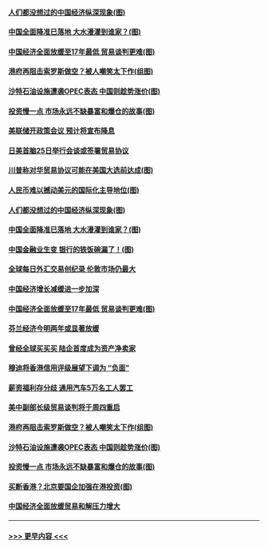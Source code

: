 #### [人们都没想过的中国经济纵深现象(图)](../pages/p5/907684.md?t=09181244) 
#### [中国全面降准已落地 大水漫灌到谁家？(图)](../pages/p5/907688.md?t=09181244) 
#### [中国经济全面放缓至17年最低 贸易谈判更难(图)](../pages/p5/907648.md?t=09181244) 
#### [港府再阻击索罗斯做空？被人嘲笑太下作(组图)](../pages/p5/907637.md?t=09181244) 
#### [沙特石油设施遭袭OPEC表态 中国则趁势涨价(图)](../pages/p5/907570.md?t=09181244) 
#### [投资慢一点 市场永远不缺暴富和爆仓的故事(图)](../pages/p5/907564.md?t=09181244) 
#### [美联储开政策会议 预计将宣布降息](../pages/p5/907739.md?t=09181244) 
#### [日美首脑25日举行会谈或签署贸易协议](../pages/p5/907734.md?t=09181244) 
#### [川普称对华贸易协议可能在美国大选前达成(图)](../pages/p5/907707.md?t=09181244) 
#### [人民币难以撼动美元的国际化主导地位(图)](../pages/p5/907705.md?t=09181244) 
#### [人们都没想过的中国经济纵深现象(图)](../pages/p5/907684.md?t=09181244) 
#### [中国全面降准已落地 大水漫灌到谁家？(图)](../pages/p5/907688.md?t=09181244) 
#### [中国金融业生变 银行的铁饭碗漏了！(图)](../pages/p5/907683.md?t=09181244) 
#### [全球每日外汇交易创纪录 伦敦市场仍最大](../pages/p5/907685.md?t=09181244) 
#### [中国经济增长减缓进一步加深](../pages/p5/907649.md?t=09181244) 
#### [中国经济全面放缓至17年最低 贸易谈判更难(图)](../pages/p5/907648.md?t=09181244) 
#### [芬兰经济今明两年或显著放缓](../pages/p5/907643.md?t=09181244) 
#### [曾经全球买买买 陆企首度成为资产净卖家](../pages/p5/907641.md?t=09181244) 
#### [穆迪将香港信用评级展望下调为 “负面”](../pages/p5/907640.md?t=09181244) 
#### [薪资福利存分歧 通用汽车5万名工人罢工](../pages/p5/907639.md?t=09181244) 
#### [美中副部长级贸易谈判将于周四重启](../pages/p5/907638.md?t=09181244) 
#### [港府再阻击索罗斯做空？被人嘲笑太下作(组图)](../pages/p5/907637.md?t=09181244) 
#### [沙特石油设施遭袭OPEC表态 中国则趁势涨价(图)](../pages/p5/907570.md?t=09181244) 
#### [投资慢一点 市场永远不缺暴富和爆仓的故事(图)](../pages/p5/907564.md?t=09181244) 
#### [买断香港？北京要国企加强在港投资(图)](../pages/p5/907582.md?t=09181244) 
#### [中国经济全面放缓贸易和解压力增大](../pages/p5/907579.md?t=09181244) 

----
#### [ >>> 更早内容 <<< ](../indexes/p5-earlier.md)
